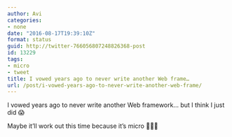 ```yaml
---
author: Avi
categories:
- none
date: "2016-08-17T19:39:10Z"
format: status
guid: http://twitter-766056807248826368-post
id: 13229
tags:
- micro
- tweet
title: I vowed years ago to never write another Web frame…
url: /post/i-vowed-years-ago-to-never-write-another-web-frame/
---
```

I vowed years ago to never write another Web framework… but I think I just did 😱

Maybe it’ll work out this time because it’s micro 🤔🤓🙄